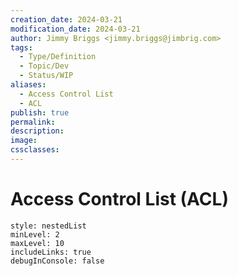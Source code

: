 ```yaml
---
creation_date: 2024-03-21
modification_date: 2024-03-21
author: Jimmy Briggs <jimmy.briggs@jimbrig.com>
tags:
  - Type/Definition
  - Topic/Dev
  - Status/WIP
aliases:
  - Access Control List
  - ACL
publish: true
permalink:
description:
image:
cssclasses:
---
```



# Access Control List (ACL)

```table-of-contents
style: nestedList
minLevel: 2
maxLevel: 10
includeLinks: true
debugInConsole: false
```
